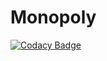 # Monopoly
[![Codacy Badge](https://api.codacy.com/project/badge/Grade/f2a05be5947943dcae3d602fffe53e8f)](https://app.codacy.com/gh/NgeNXQ/Monopoly?utm_source=github.com&utm_medium=referral&utm_content=NgeNXQ/Monopoly&utm_campaign=Badge_Grade)